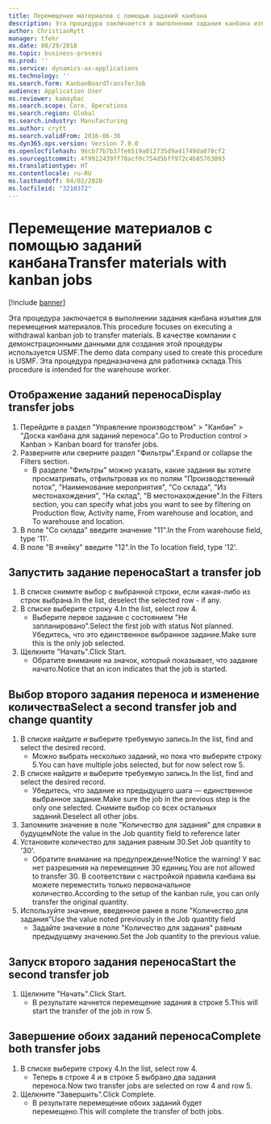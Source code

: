 ```yaml
---
title: Перемещение материалов с помощью заданий канбана
description: Эта процедура заключается в выполнении задания канбана изъятия для перемещения материалов.
author: ChristianRytt
manager: tfehr
ms.date: 08/29/2018
ms.topic: business-process
ms.prod: ''
ms.service: dynamics-ax-applications
ms.technology: ''
ms.search.form: KanbanBoardTransferJob
audience: Application User
ms.reviewer: kamaybac
ms.search.scope: Core, Operations
ms.search.region: Global
ms.search.industry: Manufacturing
ms.author: crytt
ms.search.validFrom: 2016-06-30
ms.dyn365.ops.version: Version 7.0.0
ms.openlocfilehash: 96cb77b7b37fe6519a812735d9a41749da078cf2
ms.sourcegitcommit: 4f9912439ff78acf0c754d5bff972c4b85763093
ms.translationtype: HT
ms.contentlocale: ru-RU
ms.lasthandoff: 04/02/2020
ms.locfileid: "3210372"
---
```

# <a name="transfer-materials-with-kanban-jobs"></a><span data-ttu-id="e8809-103">Перемещение материалов с помощью заданий канбана</span><span class="sxs-lookup"><span data-stu-id="e8809-103">Transfer materials with kanban jobs</span></span>

[!include [banner](../../includes/banner.md)]

<span data-ttu-id="e8809-104">Эта процедура заключается в выполнении задания канбана изъятия для перемещения материалов.</span><span class="sxs-lookup"><span data-stu-id="e8809-104">This procedure focuses on executing a withdrawal kanban job to transfer materials.</span></span> <span data-ttu-id="e8809-105">В качестве компании с демонстрационными данными для создания этой процедуры используется USMF.</span><span class="sxs-lookup"><span data-stu-id="e8809-105">The demo data company used to create this procedure is USMF.</span></span> <span data-ttu-id="e8809-106">Эта процедура предназначена для работника склада.</span><span class="sxs-lookup"><span data-stu-id="e8809-106">This procedure is intended for the warehouse worker.</span></span>


## <a name="display-transfer-jobs"></a><span data-ttu-id="e8809-107">Отображение заданий переноса</span><span class="sxs-lookup"><span data-stu-id="e8809-107">Display transfer jobs</span></span>
1. <span data-ttu-id="e8809-108">Перейдите в раздел "Управление производством" > "Канбан" > "Доска канбана для заданий переноса".</span><span class="sxs-lookup"><span data-stu-id="e8809-108">Go to Production control > Kanban > Kanban board for transfer jobs.</span></span>
2. <span data-ttu-id="e8809-109">Разверните или сверните раздел "Фильтры".</span><span class="sxs-lookup"><span data-stu-id="e8809-109">Expand or collapse the Filters section.</span></span>
    * <span data-ttu-id="e8809-110">В разделе "Фильтры" можно указать, какие задания вы хотите просматривать, отфильтровав их по полям "Производственный поток", "Наименование мероприятия", "Со склада", "Из местонахождения", "На склад", "В местонахождение".</span><span class="sxs-lookup"><span data-stu-id="e8809-110">In the Filters section, you can specify what jobs you want to see by filtering on Production flow, Activity name, From warehouse and location, and To warehouse and location.</span></span>  
3. <span data-ttu-id="e8809-111">В поле "Со склада" введите значение "11".</span><span class="sxs-lookup"><span data-stu-id="e8809-111">In the From warehouse field, type '11'.</span></span>
4. <span data-ttu-id="e8809-112">В поле "В ячейку" введите "12".</span><span class="sxs-lookup"><span data-stu-id="e8809-112">In the To location field, type '12'.</span></span>

## <a name="start-a-transfer-job"></a><span data-ttu-id="e8809-113">Запустить задание переноса</span><span class="sxs-lookup"><span data-stu-id="e8809-113">Start a transfer job</span></span>
1. <span data-ttu-id="e8809-114">В списке снимите выбор с выбранной строки, если какая-либо из строк выбрана.</span><span class="sxs-lookup"><span data-stu-id="e8809-114">In the list, deselect the selected row - if any.</span></span>
2. <span data-ttu-id="e8809-115">В списке выберите строку 4.</span><span class="sxs-lookup"><span data-stu-id="e8809-115">In the list, select row 4.</span></span>
    * <span data-ttu-id="e8809-116">Выберите первое задание с состоянием "Не запланировано".</span><span class="sxs-lookup"><span data-stu-id="e8809-116">Select the first job with status Not planned.</span></span> <span data-ttu-id="e8809-117">Убедитесь, что это единственное выбранное задание.</span><span class="sxs-lookup"><span data-stu-id="e8809-117">Make sure this is the only job selected.</span></span>  
3. <span data-ttu-id="e8809-118">Щелкните "Начать".</span><span class="sxs-lookup"><span data-stu-id="e8809-118">Click Start.</span></span>
    * <span data-ttu-id="e8809-119">Обратите внимание на значок, который показывает, что задание начато.</span><span class="sxs-lookup"><span data-stu-id="e8809-119">Notice that an icon indicates that the job is started.</span></span>  

## <a name="select-a-second-transfer-job-and-change-quantity"></a><span data-ttu-id="e8809-120">Выбор второго задания переноса и изменение количества</span><span class="sxs-lookup"><span data-stu-id="e8809-120">Select a second transfer job and change quantity</span></span>
1. <span data-ttu-id="e8809-121">В списке найдите и выберите требуемую запись.</span><span class="sxs-lookup"><span data-stu-id="e8809-121">In the list, find and select the desired record.</span></span>
    * <span data-ttu-id="e8809-122">Можно выбрать несколько заданий, но пока что выберите строку 5.</span><span class="sxs-lookup"><span data-stu-id="e8809-122">You can have multiple jobs selected, but for now select row 5.</span></span>  
2. <span data-ttu-id="e8809-123">В списке найдите и выберите требуемую запись.</span><span class="sxs-lookup"><span data-stu-id="e8809-123">In the list, find and select the desired record.</span></span>
    * <span data-ttu-id="e8809-124">Убедитесь, что задание из предыдущего шага — единственное выбранное задание.</span><span class="sxs-lookup"><span data-stu-id="e8809-124">Make sure the job in the previous step is the only one selected.</span></span> <span data-ttu-id="e8809-125">Снимите выбор со всех остальных заданий.</span><span class="sxs-lookup"><span data-stu-id="e8809-125">Deselect all other jobs.</span></span>  
3. <span data-ttu-id="e8809-126">Запомните значение в поле "Количество для задания" для справки в будущем</span><span class="sxs-lookup"><span data-stu-id="e8809-126">Note the value in the Job quantity field to reference later</span></span>
4. <span data-ttu-id="e8809-127">Установите количество для задания равным 30.</span><span class="sxs-lookup"><span data-stu-id="e8809-127">Set Job quantity to '30'.</span></span>
    * <span data-ttu-id="e8809-128">Обратите внимание на предупреждение!</span><span class="sxs-lookup"><span data-stu-id="e8809-128">Notice the warning!</span></span> <span data-ttu-id="e8809-129">У вас нет разрешения на перемещение 30 единиц.</span><span class="sxs-lookup"><span data-stu-id="e8809-129">You are not allowed to transfer 30.</span></span> <span data-ttu-id="e8809-130">В соответствии с настройкой правила канбана вы можете переместить только первоначальное количество.</span><span class="sxs-lookup"><span data-stu-id="e8809-130">According to the setup of the kanban rule, you can only transfer the original quantity.</span></span>  
5. <span data-ttu-id="e8809-131">Используйте значение, введенное ранее в поле "Количество для задания"</span><span class="sxs-lookup"><span data-stu-id="e8809-131">Use the value noted previously in the Job quantity field</span></span>
    * <span data-ttu-id="e8809-132">Задайте значение в поле "Количество для задания" равным предыдущему значению.</span><span class="sxs-lookup"><span data-stu-id="e8809-132">Set the Job quantity to the previous value.</span></span>  

## <a name="start-the-second-transfer-job"></a><span data-ttu-id="e8809-133">Запуск второго задания переноса</span><span class="sxs-lookup"><span data-stu-id="e8809-133">Start the second transfer job</span></span>
1. <span data-ttu-id="e8809-134">Щелкните "Начать".</span><span class="sxs-lookup"><span data-stu-id="e8809-134">Click Start.</span></span>
    * <span data-ttu-id="e8809-135">В результате начнется перемещение задания в строке 5.</span><span class="sxs-lookup"><span data-stu-id="e8809-135">This will start the transfer of the job in row 5.</span></span>  

## <a name="complete-both-transfer-jobs"></a><span data-ttu-id="e8809-136">Завершение обоих заданий переноса</span><span class="sxs-lookup"><span data-stu-id="e8809-136">Complete both transfer jobs</span></span>
1. <span data-ttu-id="e8809-137">В списке выберите строку 4.</span><span class="sxs-lookup"><span data-stu-id="e8809-137">In the list, select row 4.</span></span>
    * <span data-ttu-id="e8809-138">Теперь в строке 4 и в строке 5 выбрано два задания переноса.</span><span class="sxs-lookup"><span data-stu-id="e8809-138">Now two transfer jobs are selected on row 4 and row 5.</span></span>  
2. <span data-ttu-id="e8809-139">Щелкните "Завершить".</span><span class="sxs-lookup"><span data-stu-id="e8809-139">Click Complete.</span></span>
    * <span data-ttu-id="e8809-140">В результате перемещение обоих заданий будет перемещено.</span><span class="sxs-lookup"><span data-stu-id="e8809-140">This will complete the transfer of both jobs.</span></span>  

